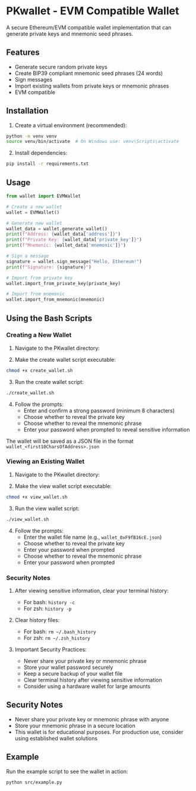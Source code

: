 # PKwallet - EVM Compatible Wallet

A secure Ethereum/EVM compatible wallet implementation that can generate private keys and mnemonic seed phrases.

## Features

- Generate secure random private keys
- Create BIP39 compliant mnemonic seed phrases (24 words)
- Sign messages
- Import existing wallets from private keys or mnemonic phrases
- EVM compatible

## Installation

1. Create a virtual environment (recommended):

```bash
python -m venv venv
source venv/bin/activate  # On Windows use: venv\Scripts\activate
```

2. Install dependencies:

```bash
pip install -r requirements.txt
```

## Usage

```python
from wallet import EVMWallet

# Create a new wallet
wallet = EVMWallet()

# Generate new wallet
wallet_data = wallet.generate_wallet()
print(f"Address: {wallet_data['address']}")
print(f"Private Key: {wallet_data['private_key']}")
print(f"Mnemonic: {wallet_data['mnemonic']}")

# Sign a message
signature = wallet.sign_message("Hello, Ethereum!")
print(f"Signature: {signature}")

# Import from private key
wallet.import_from_private_key(private_key)

# Import from mnemonic
wallet.import_from_mnemonic(mnemonic)
```

## Using the Bash Scripts

### Creating a New Wallet

1. Navigate to the PKwallet directory:

2. Make the create wallet script executable:

```bash
chmod +x create_wallet.sh
```

3. Run the create wallet script:

```bash
./create_wallet.sh
```

4. Follow the prompts:
   - Enter and confirm a strong password (minimum 8 characters)
   - Choose whether to reveal the private key
   - Choose whether to reveal the mnemonic phrase
   - Enter your password when prompted to reveal sensitive information

The wallet will be saved as a JSON file in the format `wallet_<first10CharsOfAddress>.json`

### Viewing an Existing Wallet

1. Navigate to the PKwallet directory:

2. Make the view wallet script executable:

```bash
chmod +x view_wallet.sh
```

3. Run the view wallet script:

```bash
./view_wallet.sh
```

4. Follow the prompts:
   - Enter the wallet file name (e.g., `wallet_0xF9fB16cE.json`)
   - Choose whether to reveal the private key
   - Enter your password when prompted
   - Choose whether to reveal the mnemonic phrase
   - Enter your password when prompted

### Security Notes

1. After viewing sensitive information, clear your terminal history:
   - For bash: `history -c`
   - For zsh: `history -p`
2. Clear history files:

   - For bash: `rm ~/.bash_history`
   - For zsh: `rm ~/.zsh_history`

3. Important Security Practices:
   - Never share your private key or mnemonic phrase
   - Store your wallet password securely
   - Keep a secure backup of your wallet file
   - Clear terminal history after viewing sensitive information
   - Consider using a hardware wallet for large amounts

## Security Notes

- Never share your private key or mnemonic phrase with anyone
- Store your mnemonic phrase in a secure location
- This wallet is for educational purposes. For production use, consider using established wallet solutions

## Example

Run the example script to see the wallet in action:

```bash
python src/example.py
```

